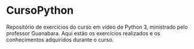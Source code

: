 # CursoPython
 
Repositório de exercícios do curso em vídeo de Python 3, ministrado pelo professor Guanabara. Aqui estão os exercícios realizados e os conhecimentos adquiridos durante o curso.